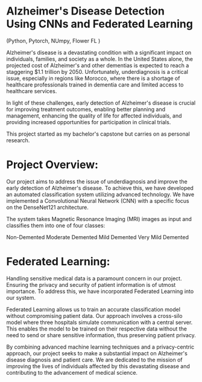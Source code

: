 # Alzheimer's Disease Detection Using CNNs and Federated Learning
(Python, Pytorch, NUmpy, Flower FL )

Alzheimer's disease is a devastating condition with a significant impact on individuals, families, and society as a whole. In the United States alone, the projected cost of Alzheimer's and other dementias is expected to reach a staggering $1.1 trillion by 2050. Unfortunately, underdiagnosis is a critical issue, especially in regions like Morocco, where there is a shortage of healthcare professionals trained in dementia care and limited access to healthcare services.

In light of these challenges, early detection of Alzheimer's disease is crucial for improving treatment outcomes, enabling better planning and management, enhancing the quality of life for affected individuals, and providing increased opportunities for participation in clinical trials.

This project started as my bachelor's capstone but carries on as personal research. 

# Project Overview:

Our project aims to address the issue of underdiagnosis and improve the early detection of Alzheimer's disease. To achieve this, we have developed an automated classification system utilizing advanced technology. We have implemented a Convolutional Neural Network (CNN) with a specific focus on the DenseNet121 architecture.

The system takes Magnetic Resonance Imaging (MRI) images as input and classifies them into one of four classes:

Non-Demented
Moderate Demented
Mild Demented
Very Mild Demented


# Federated Learning:

Handling sensitive medical data is a paramount concern in our project. Ensuring the privacy and security of patient information is of utmost importance. To address this, we have incorporated Federated Learning into our system.

Federated Learning allows us to train an accurate classification model without compromising patient data. Our approach involves a cross-silo model where three hospitals simulate communication with a central server. This enables the model to be trained on their respective data without the need to send or share sensitive information, thus preserving patient privacy.

By combining advanced machine learning techniques and a privacy-centric approach, our project seeks to make a substantial impact on Alzheimer's disease diagnosis and patient care. We are dedicated to the mission of improving the lives of individuals affected by this devastating disease and contributing to the advancement of medical science.


